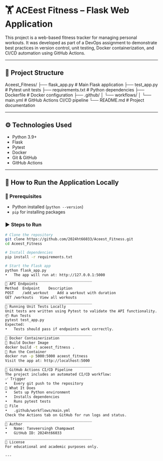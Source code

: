 # 🏋️ ACEest Fitness – Flask Web Application

This project is a web-based fitness tracker for managing personal workouts. It was developed as part of a DevOps assignment to demonstrate best practices in version control, unit testing, Docker containerization, and CI/CD automation using GitHub Actions.

---

## 📁 Project Structure

Aceest_Fitness/
├── flask_app.py # Main Flask application
├── test_app.py # Pytest unit tests
├── requirements.txt # Python dependencies
├── Dockerfile # Docker configuration
├── .github/
│ └── workflows/
│ └── main.yml # GitHub Actions CI/CD pipeline
└── README.md # Project documentation

---

## ⚙️ Technologies Used

- Python 3.9+
- Flask
- Pytest
- Docker
- Git & GitHub
- GitHub Actions

---

## 🚀 How to Run the Application Locally

### 🧰 Prerequisites

- Python installed (`python --version`)
- `pip` for installing packages

### ▶️ Steps to Run

```bash
# Clone the repository
git clone https://github.com/2024ht66033/Aceest_Fitness.git
cd Aceest_Fitness

# Install dependencies
pip install -r requirements.txt

# Start the Flask app
python flask_app.py
•	The app will run at: http://127.0.0.1:5000
________________________________________
📡 API Endpoints
Method	Endpoint	Description
POST	/add_workout	Add a workout with duration
GET	/workouts	View all workouts
________________________________________
🧪 Running Unit Tests Locally
Unit tests are written using Pytest to validate the API functionality.
📦 Run Tests
pytest test_app.py
Expected:
•	Tests should pass if endpoints work correctly.
________________________________________
🐳 Docker Containerization
🔨 Build Docker Image
docker build -t aceest_fitness .
🚀 Run the Container
docker run -p 5000:5000 aceest_fitness
Visit the app at: http://localhost:5000
________________________________________
🔁 GitHub Actions CI/CD Pipeline
The project includes an automated CI/CD workflow:
✅ Trigger
•	Every git push to the repository
🔄 What It Does
•	Sets up Python environment
•	Installs dependencies
•	Runs pytest tests
📁 File
•	.github/workflows/main.yml
Check the Actions tab on GitHub for run logs and status.
________________________________________
👤 Author
•	Name: Tanveersingh Champawat
•	GitHub ID: 2024ht66033
________________________________________
📝 License
For educational and academic purposes only.

---

